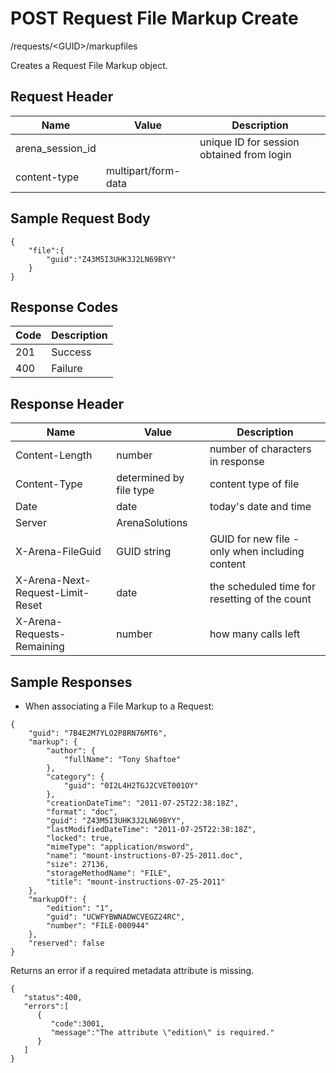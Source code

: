 # POST Request File Markup Create


/requests/&lt;GUID&gt;/markupfiles

Creates a Request File Markup  object.

## Request Header

| Name<br> | Value<br> | Description<br> |
|  --- |  --- |  --- | 
| arena_session_id<br> |   | unique ID for session obtained from login<br> |
| content\-type<br> | multipart/form\-data<br> |   |

## Sample Request Body


```
{
    "file":{
        "guid":"Z43M5I3UHK3J2LN69BYY"
    }
}
```
## Response Codes

| Code<br> | Description<br> |
|  --- |  --- | 
| 201<br> | Success<br> |
| 400<br> | Failure<br> |

## Response Header

| Name<br> | Value<br> | Description<br> |
|  --- |  --- |  --- | 
| Content\-Length<br> | number<br> | number of characters in response<br> |
| Content\-Type<br> | determined by file type<br> | content type of file<br> |
| Date<br> | date<br> | today's date and time<br> |
| Server<br> | ArenaSolutions<br> |   |
| X\-Arena\-FileGuid<br> | GUID string<br> | GUID for new file \- only when including content<br> |
| X\-Arena\-Next\-Request\-Limit\-Reset<br> | date<br> | the scheduled time for resetting of the count<br> |
| X\-Arena\-Requests\-Remaining<br> | number<br> | how many calls left<br> |

## Sample Responses
* When associating a File Markup to a Request:

```
{
    "guid": "7B4E2M7YLO2P8RN76MT6",
    "markup": {
        "author": {
            "fullName": "Tony Shaftoe"
        },
        "category": {
            "guid": "0I2L4H2TGJ2CVET001OY"
        },
        "creationDateTime": "2011-07-25T22:38:18Z",
        "format": "doc",
        "guid": "Z43M5I3UHK3J2LN69BYY",
        "lastModifiedDateTime": "2011-07-25T22:38:18Z",
        "locked": true,
        "mimeType": "application/msword",
        "name": "mount-instructions-07-25-2011.doc",
        "size": 27136,
        "storageMethodName": "FILE",
        "title": "mount-instructions-07-25-2011"
    },
    "markupOf": {
        "edition": "1",
        "guid": "UCWFYBWNADWCVEGZ24RC",
        "number": "FILE-000944"
    },
    "reserved": false
}
```
Returns an error  if a required metadata attribute is missing.

```
{  
   "status":400,
   "errors":[  
      {  
         "code":3001,
         "message":"The attribute \"edition\" is required."
      }
   ]
}
```
